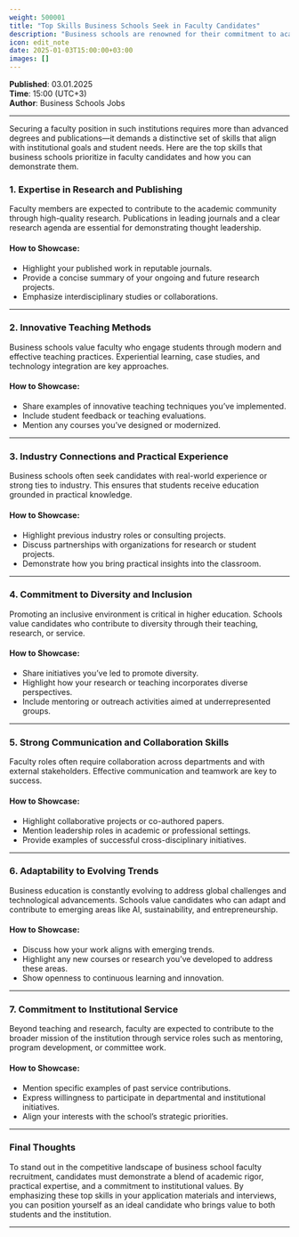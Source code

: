 ```yaml
---
weight: 500001
title: "Top Skills Business Schools Seek in Faculty Candidates"
description: "Business schools are renowned for their commitment to academic rigor and real-world impact."
icon: edit_note
date: 2025-01-03T15:00:00+03:00
images: []
---
```


**Published**: 03.01.2025 <br> **Time**: 15:00 (UTC+3) <br> **Author**: Business Schools Jobs

---

Securing a faculty position in such institutions requires more than advanced degrees and publications—it demands a distinctive set of skills that align with institutional goals and student needs. Here are the top skills that business schools prioritize in faculty candidates and how you can demonstrate them.

### 1. **Expertise in Research and Publishing**
Faculty members are expected to contribute to the academic community through high-quality research. Publications in leading journals and a clear research agenda are essential for demonstrating thought leadership.

#### How to Showcase:
- Highlight your published work in reputable journals.
- Provide a concise summary of your ongoing and future research projects.
- Emphasize interdisciplinary studies or collaborations.

---

### 2. **Innovative Teaching Methods**
Business schools value faculty who engage students through modern and effective teaching practices. Experiential learning, case studies, and technology integration are key approaches.

#### How to Showcase:
- Share examples of innovative teaching techniques you’ve implemented.
- Include student feedback or teaching evaluations.
- Mention any courses you’ve designed or modernized.

---

### 3. **Industry Connections and Practical Experience**
Business schools often seek candidates with real-world experience or strong ties to industry. This ensures that students receive education grounded in practical knowledge.

#### How to Showcase:
- Highlight previous industry roles or consulting projects.
- Discuss partnerships with organizations for research or student projects.
- Demonstrate how you bring practical insights into the classroom.

---

### 4. **Commitment to Diversity and Inclusion**
Promoting an inclusive environment is critical in higher education. Schools value candidates who contribute to diversity through their teaching, research, or service.

#### How to Showcase:
- Share initiatives you’ve led to promote diversity.
- Highlight how your research or teaching incorporates diverse perspectives.
- Include mentoring or outreach activities aimed at underrepresented groups.

---

### **5. Strong Communication and Collaboration Skills**
Faculty roles often require collaboration across departments and with external stakeholders. Effective communication and teamwork are key to success.

#### How to Showcase:
- Highlight collaborative projects or co-authored papers.
- Mention leadership roles in academic or professional settings.
- Provide examples of successful cross-disciplinary initiatives.

---

### **6. Adaptability to Evolving Trends**
Business education is constantly evolving to address global challenges and technological advancements. Schools value candidates who can adapt and contribute to emerging areas like AI, sustainability, and entrepreneurship.

#### How to Showcase:
- Discuss how your work aligns with emerging trends.
- Highlight any new courses or research you’ve developed to address these areas.
- Show openness to continuous learning and innovation.

---

### **7. Commitment to Institutional Service**
Beyond teaching and research, faculty are expected to contribute to the broader mission of the institution through service roles such as mentoring, program development, or committee work.

#### How to Showcase:
- Mention specific examples of past service contributions.
- Express willingness to participate in departmental and institutional initiatives.
- Align your interests with the school’s strategic priorities.

---

### Final Thoughts
To stand out in the competitive landscape of business school faculty recruitment, candidates must demonstrate a blend of academic rigor, practical expertise, and a commitment to institutional values. By emphasizing these top skills in your application materials and interviews, you can position yourself as an ideal candidate who brings value to both students and the institution.

---
